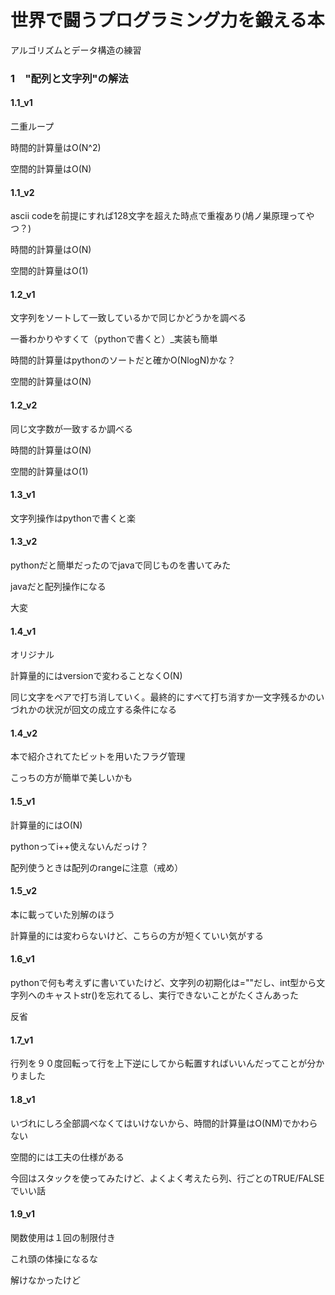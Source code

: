 # 世界で闘うプログラミング力を鍛える本
アルゴリズムとデータ構造の練習

### 1　"配列と文字列"の解法
#### 1.1_v1
二重ループ

時間的計算量はO(N^2)

空間的計算量はO(N)

#### 1.1_v2
ascii codeを前提にすれば128文字を超えた時点で重複あり(鳩ノ巣原理ってやつ？)

時間的計算量はO(N)

空間的計算量はO(1)

#### 1.2_v1
文字列をソートして一致しているかで同じかどうかを調べる

一番わかりやすくて（pythonで書くと）_実装も簡単

時間的計算量はpythonのソートだと確かO(NlogN)かな？

空間的計算量はO(N)

#### 1.2_v2
同じ文字数が一致するか調べる

時間的計算量はO(N)

空間的計算量はO(1)

#### 1.3_v1
文字列操作はpythonで書くと楽

#### 1.3_v2
pythonだと簡単だったのでjavaで同じものを書いてみた

javaだと配列操作になる

大変

#### 1.4_v1
オリジナル

計算量的にはversionで変わることなくO(N)

同じ文字をペアで打ち消していく。最終的にすべて打ち消すか一文字残るかのいづれかの状況が回文の成立する条件になる

#### 1.4_v2
本で紹介されてたビットを用いたフラグ管理

こっちの方が簡単で美しいかも

#### 1.5_v1
計算量的にはO(N)

pythonってi++使えないんだっけ？

配列使うときは配列のrangeに注意（戒め）

#### 1.5_v2
本に載っていた別解のほう

計算量的には変わらないけど、こちらの方が短くていい気がする

#### 1.6_v1
pythonで何も考えずに書いていたけど、文字列の初期化は=""だし、int型から文字列へのキャストstr()を忘れてるし、実行できないことがたくさんあった

反省

#### 1.7_v1
行列を９０度回転って行を上下逆にしてから転置すればいいんだってことが分かりました

#### 1.8_v1
いづれにしろ全部調べなくてはいけないから、時間的計算量はO(NM)でかわらない

空間的には工夫の仕様がある

今回はスタックを使ってみたけど、よくよく考えたら列、行ごとのTRUE/FALSEでいい話


#### 1.9_v1
関数使用は１回の制限付き

これ頭の体操になるな

解けなかったけど
